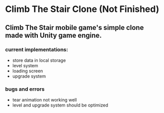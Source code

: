 # Climb The Stair Clone (Not Finished)

## Climb The Stair mobile game's simple clone made with Unity game engine.

### current implementations:
- store data in local storage
- level system
- loading screen
- upgrade system

### bugs and errors
- tear animation not working well
- level and upgrade system should be optimized
